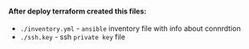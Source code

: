 #### After deploy terraform created this files:
* `./inventory.yml` - `ansible` inventory file with info about connrdtion
* `./ssh.key` - ssh `private key` file 
